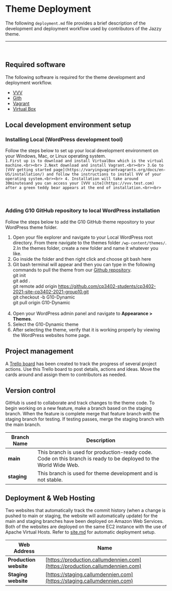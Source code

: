 # Theme Deployment
The following `deployment.md` file provides a brief description of the development and deployment workflow used by contributors of the Jazzy theme.

___

<br>

## Required software
The following software is required for the theme development and deployment workflow.
- [VVV](https://varyingvagrantvagrants.org/)
- [Gith](https://git-scm.com/)
- [Vagrant](https://www.vagrantup.com/)
- [Virtual Box](https://www.virtualbox.org/)

## Local development environment setup
### Installing Local (WordPress development tool)
Follow the steps below to set up your local development environment on your Windows, Mac, or Linux operating system.
<br>
`
1.First up is to download and install VirtualBox which is the virtual machine.<br><br>
2.Next download and install Vagrant.<br><br>
3.Go to [VVV getting started page](https://varyingvagrantvagrants.org/docs/en-US/installation/) and follow the instructions to install VVV of your operating system.<br><br>
4. Installation will take around 30minutesand you can access your [VVV site](https://vvv.test.com) after a green teddy bear appears at the end of installation.<br><br>
`

<br>

### Adding G10 GitHub repository to local WordPress installation
Follow the steps below to add the G10 GitHub theme repository to your WordPress theme folder.<br>
1. Open your file explorer and navigate to your Local WordPress root directory. From there navigate to the themes folder `/wp-content/themes/`.<br>
2.In the themes folder, create a new folder and name it whatever you like.<br>
3. Go inside the folder and then right click and choose git bash here<br>
4. Git bash terminal will appear and then you can type in the following commands to pull the theme from our [Github repository](https://github.com/cp3402-students/cp3402-2021-site-cp3402-2021-group10).<br>
git init<br>
git add .<br>
git remote add origin https://github.com/cp3402-students/cp3402-2021-site-cp3402-2021-group10.git<br>
git checkout -b G10-Dynamic<br>
git pull origin G10-Dynamic<br><br>
4. Open your WordPress admin panel and navigate to **Appearance > Themes**.
5. Select the G10-Dynamic theme<br>
6. After selecting the theme, verify that it is working properly by viewing the WordPress websites home page.<br>

## Project management
A [Trello board](https://trello.com/invite/b/sOGpE2zM/bf357bb64a6533dd8aebb13b321b3faf/content-managment-group-10) has been created to track the progress of several project actions. Use this Trello board to post details, actions and ideas. Move the cards around and assign them to contributors as needed.<br>

## Version control
GitHub is used to collaborate and track changes to the theme code. To begin working on a new feature, make a branch based on the staging branch. When the feature is complete merge that feature branch with the staging branch for testing. If testing passes, merge the staging branch with the main branch.<br>


Branch Name | Description
------------|------------
**main** | This branch is used for production-ready code. Code on this branch is ready to be deployed to the World Wide Web.<br>
**staging** | This branch is used for theme development and is not stable.<br>

## Deployment & Web Hosting
Two websites that automatically track the commit history (when a change is pushed to main or staging, the website will automatically update) for the main and staging branches have been deployed on Amazon Web Services. Both of the websites are deployed on the same EC2 instance with the use of Apache Virtual Hosts. Refer to [site.md](site.md) for automatic deployment setup.<br>

Web Address | Name
------------- | -------------
**Production website** | [https://production.callumdennien.com](https://production.callumdennien.com)
**Staging website** | [https://staging.callumdennien.com](https://staging.callumdennien.com)

